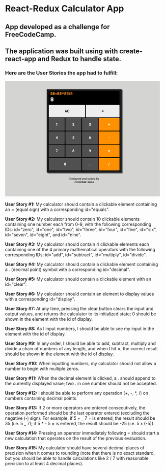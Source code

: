 # React-Redux Calculator App

## App developed as a challenge for FreeCodeCamp.

## The application was built using with create-react-app and Redux to handle state.

### Here are the User Stories the app had to fulfill:

![image](./public/screenshot-calculator.png)

**User Story #1:** My calculator should contain a clickable element containing an = (equal sign) with a corresponding id="equals".

**User Story #2:** My calculator should contain 10 clickable elements containing one number each from 0-9, with the following corresponding IDs: id="zero", id="one", id="two", id="three", id="four", id="five", id="six", id="seven", id="eight", and id="nine".

**User Story #3:** My calculator should contain 4 clickable elements each containing one of the 4 primary mathematical operators with the following corresponding IDs: id="add", id="subtract", id="multiply", id="divide".

**User Story #4:** My calculator should contain a clickable element containing a . (decimal point) symbol with a corresponding id="decimal".

**User Story #5:** My calculator should contain a clickable element with an id="clear".

**User Story #6:** My calculator should contain an element to display values with a corresponding id="display".

**User Story #7:** At any time, pressing the clear button clears the input and output values, and returns the calculator to its initialized state; 0 should be shown in the element with the id of display.

**User Story #8:** As I input numbers, I should be able to see my input in the element with the id of display.

**User Story #9:** In any order, I should be able to add, subtract, multiply and divide a chain of numbers of any length, and when I hit =, the correct result should be shown in the element with the id of display.

**User Story #10:** When inputting numbers, my calculator should not allow a number to begin with multiple zeros.

**User Story #11:** When the decimal element is clicked, a . should append to the currently displayed value; two . in one number should not be accepted.

**User Story #12:** I should be able to perform any operation (+, -, \*, /) on numbers containing decimal points.

**User Story #13:** If 2 or more operators are entered consecutively, the operation performed should be the last operator entered (excluding the negative (-) sign). For example, if 5 + _ 7 = is entered, the result should be 35 (i.e. 5 _ 7); if 5 \* - 5 = is entered, the result should be -25 (i.e. 5 x (-5)).

**User Story #14:** Pressing an operator immediately following = should start a new calculation that operates on the result of the previous evaluation.

**User Story #15:** My calculator should have several decimal places of precision when it comes to rounding (note that there is no exact standard, but you should be able to handle calculations like 2 / 7 with reasonable precision to at least 4 decimal places).
